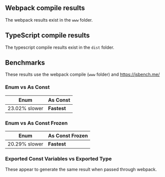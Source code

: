 ## Webpack compile results

The webpack results exist in the `www` folder.

## TypeScript compile results

The typescript compile results exist in the `dist` folder.

## Benchmarks

These results use the webpack compile (`www` folder) and https://jsbench.me/

### Enum vs As Const

| Enum | As Const |
|-|-|
| 23.02% slower | **Fastest**

### Enum vs As Const Frozen

| Enum | As Const Frozen |
|-|-|
|20.29% slower | **Fastest**

### Exported Const Variables vs Exported Type

These appear to generate the same result when passed through webpack.